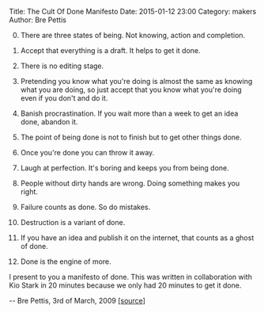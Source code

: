 Title: The Cult Of Done Manifesto
Date: 2015-01-12 23:00
Category: makers
Author: Bre Pettis

0. There are three states of being. Not knowing, action and completion.

0. Accept that everything is a draft. It helps to get it done.

0. There is no editing stage.

0. Pretending you know what you're doing is almost the same as knowing what you are doing, so just accept that you know what you're doing even if you don't and do it.

0. Banish procrastination. If you wait more than a week to get an idea done, abandon it.

0. The point of being done is not to finish but to get other things done.

0. Once you're done you can throw it away.

0. Laugh at perfection. It's boring and keeps you from being done.

0. People without dirty hands are wrong. Doing something makes you right.

0. Failure counts as done. So do mistakes.

0. Destruction is a variant of done.

0. If you have an idea and publish it on the internet, that counts as a ghost of done.

0. Done is the engine of more.

I present to you a manifesto of done. This was written in collaboration with Kio Stark in 20 minutes because we only had 20 minutes to get it done.

-- Bre Pettis, 3rd of March, 2009 [[source]](http://www.brepettis.com/blog/2009/3/3/the-cult-of-done-manifesto.html)
